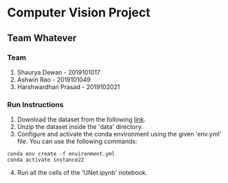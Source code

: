 # Computer Vision Project
## Team Whatever

### Team
1. Shaurya Dewan - 2019101017
2. Ashwin Rao - 2019101049
3. Harshwardhan Prasad - 2019102021

### Run Instructions

1. Download the dataset from the following [link](https://1drv.ms/u/s!ApYSTFRpDKWAgT36wzeMgGuxOlnp?e=N87DoQ).
2. Unzip the dataset inside the 'data' directory.
3. Configure and activate the conda environment using the given 'env.yml' file. You can use the following commands:

```
conda env create -f environment.yml
conda activate instance22
```

4. Run all the cells of the 'UNet.ipynb' notebook.